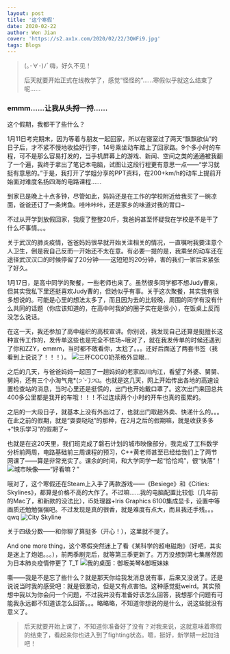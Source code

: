 ```yaml
---
layout: post
title: '这个寒假'
date: 2020-02-22
author: Wen Jian
cover: 'https://s2.ax1x.com/2020/02/22/3QWFi9.jpg'
tags: Blogs 
---
```


> (｡･∀･)ﾉﾞ嗨，好久不见！
> 
> 后天就要开始正式在线教学了，感觉“怪怪的”......寒假似乎就这么结束了呢......

### emmm......让我从头捋一捋......

这个假期，我都干了些什么？

1月11日考完期末，因为等着与朋友一起回家，所以在寝室过了两天“飘飘欲仙”的日子后，才不紧不慢地收拾好行李，14号乘坐动车踏上了回家路。9个多小时的车程，可不是那么容易打发的，当手机屏幕上的游戏、新闻、空间之类的通通被我翻了一个遍，我终于拿出了笔记本电脑，试图让这段行程更有意思一点——“学习就挺有意思的。”于是，我打开了学姐分享的PPT资料，在200+km/h的动车上提前开始面对难度名扬四海的电路课程......

到家已是晚上十点多钟，尽管如此，妈妈还是在工作的学校附近给我买了一碗凉面，爸爸还订了一条烤鱼。哇咔咔咔，还是家乡的味道对我的胃口~

不过从开学到放假回家，我瘦了整整20斤，我爸妈甚至怀疑我在学校是不是干了什么坏事情。。。

关于武汉的肺炎疫情，爸爸妈妈很早就开始关注相关的情况，一直嘱咐我要注意个人卫生，倒是我自己反而一开始还不太在意。有必要一提的是，我乘坐的动车还在途径武汉汉口的时候停留了20分钟——这短短的20分钟，害的我们一家后来紧张了好久。

1月17日，是高中同学的聚餐，一些老师也来了。虽然很多同学都不想Judy曹来，但其实我私下里还挺喜欢Judy曹的，但她似乎有事。关于这次聚餐，其实我有很多想说的。可能是心里的想法太多了，而且因为去的比较晚，周围的同学有没有什么共同的话题（你应该知道的，在高中时我的的圈子实在是很小），在饭桌上反而没怎么说话。

在这一天，我还参加了高中组织的高校宣讲。你别说，我发现自己还算是挺擅长这种宣传工作的，发传单这些也是完全不怯场~哦对了，就在我发传单的时候还遇到了你和ZZY，emmm，当时都不敢看你，太尬了。。。还好后面送了两套书签（我看到上说说了！！！）。
![三杯COCO奶茶格外显眼...](https://s2.ax1x.com/2020/02/22/3Q2wnS.jpg)

之后的几天，与爸爸妈妈一起回了一趟妈妈的老家四川内江，看望了外婆、舅舅、舅妈，还有三个小淘气鬼*(੭*ˊᵕˋ)੭*ଘ。也就是这几天，网上开始传出各地的高速设置检查站的消息，当时心里还是挺慌的，出门也开始戴口罩了。这次出门来回总共400多公里都是我开的车哦！！！不过连续两个小时的开车也真的蛮累的。

之后的一大段日子，就基本上没有外出过了，也就出门取趟外卖、快递什么的。。。在此之前的假期，就是“耍耍哒哒”的那种，在2月之后的假期嘛，就是收获多多+“快乐学习”的假期了~

也就是在这20天里，我们班完成了磐石计划的城市映像部分，我完成了工科数学分析前两周，电路基础前三周课程的预习，C++黄老师甚至已经给我们上了两节网课了——算是非常充实了。课余的时间，和大学同学一起“恰恰鸡”，很“快落”！
![城市映像——“好看嘛？”](https://s2.ax1x.com/2020/02/22/3Q22cV.jpg)

哦对了，这个寒假还在Steam上入手了两款游戏——《Besiege》和《Cities: Skylines》，都算是价格不高的大作了。不过嘛......我的电脑配置比较低（几年前的Mac了，和新款的没法比），i5处理器+Iris Graphics 6100集成显卡，设置中等画质还勉勉强强吧。不过发现是真的很香，就是难度有点大，而且我还手残。。。qwq
![City Skyline](https://s2.ax1x.com/2020/02/23/31xMxx.jpg)

关于四级分数——和你聊了算挺多（开心！），这里就不提了。

And one more thing，这个寒假突然迷上了看《某科学的超电磁炮》（好吧，其实是迷上了炮姐。。。），前两季刷完后，就等第三季更新了。万万没想到第七集居然因为日本肺炎疫情停更了 T_T
![我的桌面：御坂美琴&御坂妹妹](https://s2.ax1x.com/2020/02/22/3QRp4A.png)

嘶——我是不是忘了些什么？就是那天你给我发消息说有事，后来又没说了。还是说说当时我的感受吧：就是很激动，但是又有点害怕。这种感觉挺weird。其实预想中我以为你会问一个问题，不过我并没有准备好该怎么回答，我想那个问题有可能我永远都不知道该怎么回答。。。略略略，不知道你想说的是什么，说这些就没有意义了。

> 后天就要开始上课了，不知道你准备好了没有？对我来说，这就意味着寒假的结束了，看起来你也进入到了fighting状态。嗯，挺好，新学期一起加油吧！